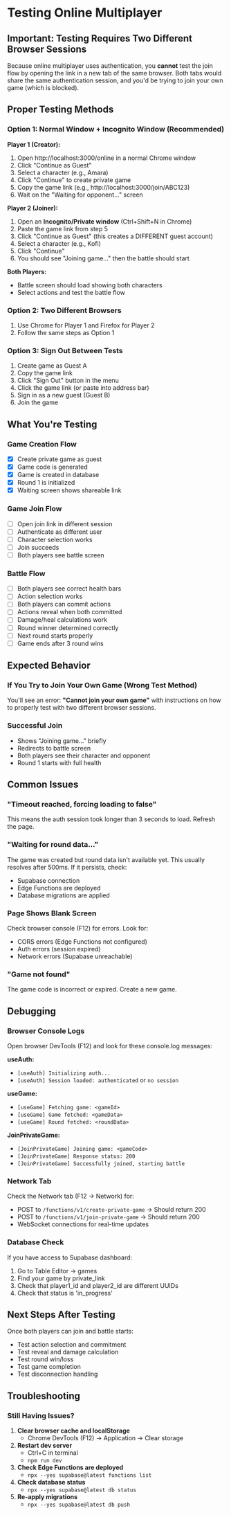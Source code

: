 # Testing Online Multiplayer

## Important: Testing Requires Two Different Browser Sessions

Because online multiplayer uses authentication, you **cannot** test the join flow by opening the link in a new tab of the same browser. Both tabs would share the same authentication session, and you'd be trying to join your own game (which is blocked).

## Proper Testing Methods

### Option 1: Normal Window + Incognito Window (Recommended)

**Player 1 (Creator):**
1. Open http://localhost:3000/online in a normal Chrome window
2. Click "Continue as Guest"
3. Select a character (e.g., Amara)
4. Click "Continue" to create private game
5. Copy the game link (e.g., http://localhost:3000/join/ABC123)
6. Wait on the "Waiting for opponent..." screen

**Player 2 (Joiner):**
1. Open an **Incognito/Private window** (Ctrl+Shift+N in Chrome)
2. Paste the game link from step 5
3. Click "Continue as Guest" (this creates a DIFFERENT guest account)
4. Select a character (e.g., Kofi)
5. Click "Continue"
6. You should see "Joining game..." then the battle should start

**Both Players:**
- Battle screen should load showing both characters
- Select actions and test the battle flow

### Option 2: Two Different Browsers

1. Use Chrome for Player 1 and Firefox for Player 2
2. Follow the same steps as Option 1

### Option 3: Sign Out Between Tests

1. Create game as Guest A
2. Copy the game link
3. Click "Sign Out" button in the menu
4. Click the game link (or paste into address bar)
5. Sign in as a new guest (Guest B)
6. Join the game

## What You're Testing

### Game Creation Flow
- [x] Create private game as guest
- [x] Game code is generated
- [x] Game is created in database
- [x] Round 1 is initialized
- [x] Waiting screen shows shareable link

### Game Join Flow
- [ ] Open join link in different session
- [ ] Authenticate as different user
- [ ] Character selection works
- [ ] Join succeeds
- [ ] Both players see battle screen

### Battle Flow
- [ ] Both players see correct health bars
- [ ] Action selection works
- [ ] Both players can commit actions
- [ ] Actions reveal when both committed
- [ ] Damage/heal calculations work
- [ ] Round winner determined correctly
- [ ] Next round starts properly
- [ ] Game ends after 3 round wins

## Expected Behavior

### If You Try to Join Your Own Game (Wrong Test Method)
You'll see an error: **"Cannot join your own game"** with instructions on how to properly test with two different browser sessions.

### Successful Join
- Shows "Joining game..." briefly
- Redirects to battle screen
- Both players see their character and opponent
- Round 1 starts with full health

## Common Issues

### "Timeout reached, forcing loading to false"
This means the auth session took longer than 3 seconds to load. Refresh the page.

### "Waiting for round data..."
The game was created but round data isn't available yet. This usually resolves after 500ms. If it persists, check:
- Supabase connection
- Edge Functions are deployed
- Database migrations are applied

### Page Shows Blank Screen
Check browser console (F12) for errors. Look for:
- CORS errors (Edge Functions not configured)
- Auth errors (session expired)
- Network errors (Supabase unreachable)

### "Game not found"
The game code is incorrect or expired. Create a new game.

## Debugging

### Browser Console Logs

Open browser DevTools (F12) and look for these console.log messages:

**useAuth:**
- `[useAuth] Initializing auth...`
- `[useAuth] Session loaded: authenticated` or `no session`

**useGame:**
- `[useGame] Fetching game: <gameId>`
- `[useGame] Game fetched: <gameData>`
- `[useGame] Round fetched: <roundData>`

**JoinPrivateGame:**
- `[JoinPrivateGame] Joining game: <gameCode>`
- `[JoinPrivateGame] Response status: 200`
- `[JoinPrivateGame] Successfully joined, starting battle`

### Network Tab

Check the Network tab (F12 → Network) for:
- POST to `/functions/v1/create-private-game` → Should return 200
- POST to `/functions/v1/join-private-game` → Should return 200
- WebSocket connections for real-time updates

### Database Check

If you have access to Supabase dashboard:
1. Go to Table Editor → games
2. Find your game by private_link
3. Check that player1_id and player2_id are different UUIDs
4. Check that status is 'in_progress'

## Next Steps After Testing

Once both players can join and battle starts:
- Test action selection and commitment
- Test reveal and damage calculation
- Test round win/loss
- Test game completion
- Test disconnection handling

## Troubleshooting

### Still Having Issues?

1. **Clear browser cache and localStorage**
   - Chrome DevTools (F12) → Application → Clear storage
2. **Restart dev server**
   - Ctrl+C in terminal
   - `npm run dev`
3. **Check Edge Functions are deployed**
   - `npx --yes supabase@latest functions list`
4. **Check database status**
   - `npx --yes supabase@latest db status`
5. **Re-apply migrations**
   - `npx --yes supabase@latest db push`
